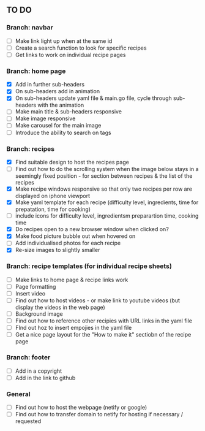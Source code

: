 ## TO DO

### Branch: navbar
- [ ] Make link light up when at the same id
- [ ] Create a search function to look for specific recipes
- [ ] Get links to work on individual recipe pages

### Branch: home page
- [x] Add in further sub-headers
- [x] On sub-headers add in animation
- [x] On sub-headers update yaml file & main.go file, cycle through sub-headers with the animation 
- [ ] Make main title & sub-headers responsive
- [ ] Make image responsive
- [ ] Make carousel for the main image
- [ ] Introduce the ability to search on tags

### Branch: recipes
- [x] Find suitable design to host the recipes page
- [ ] Find out how to do the scrolling system when the image below stays in a seemingly fixed position - for section between recipes & the list of the recipes
- [x] Make recipe windows responsive so that only two recipes per row are displayed on iphone viewport
- [x] Make yaml template for each recipe (difficulty level, ingredients, time for prepatation, time for cooking) 
- [ ] include icons for difficulty level, ingredientsm preparartion time, cooking time
- [x] Do recipes open to a new browser window when clicked on?
- [x] Make food picture bubble out when hovered on
- [ ] Add individualised photos for each recipe
- [x] Re-size images to slightly smaller

### Branch: recipe templates (for individual recipe sheets)
- [ ] Make links to home page & recipe links work
- [ ] Page formatting
- [ ] Insert video
- [ ] Find out how to host videos - or make link to youtube videos (but display the videos in the web page)
- [ ] Background image
- [ ] Find out how to reference other recipies with URL links in the yaml file
- [ ] FInd out hoz to insert empojies in the yaml file
- [ ] Get a nice page layout for the "How to make it" sectiobn of the recipe page

### Branch: footer
- [ ] Add in a copyright 
- [ ] Add in the link to github

### General
- [ ] Find out how to host the webpage (netify or google)
- [ ] Find out how to transfer domain to netify for hosting if necessary / requested